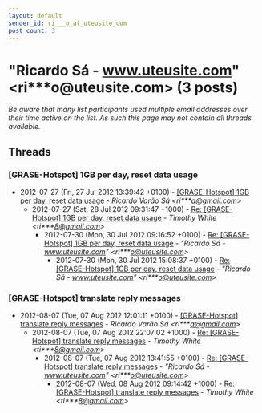 ```yaml
---
layout: default
sender_id: ri___o_at_uteusite_com
post_count: 3
---
```


# "Ricardo Sá - www.uteusite.com" <ri***o<span>@</span>uteusite.com> (3 posts)

_Be aware that many list participants used multiple email addresses over their time active on the list. As such this page may not contain all threads available._

## Threads

### [GRASE-Hotspot] 1GB per day, reset data usage
+ 2012-07-27 (Fri, 27 Jul 2012 13:39:42 +0100) - [[GRASE-Hotspot] 1GB per day, reset data usage](/archive/2012/07/90b8ab3e17db125808770de5d913bcbb268653abe781cc1bc4e4cd3b2e9ca9f2) - _Ricardo Varão Sá \<ri***a@gmail.com\>_
  + 2012-07-27 (Sat, 28 Jul 2012 09:31:47 +1000) - [Re: [GRASE-Hotspot] 1GB per day, reset data usage](/archive/2012/07/2a9c850db93165c185f63c7c8535b67e8fd4d572d49f77c78180840fa2e92446) - _Timothy White \<ti***8@gmail.com\>_
    + 2012-07-30 (Mon, 30 Jul 2012 09:16:52 +0100) - [Re: [GRASE-Hotspot] 1GB per day, reset data usage](/archive/2012/07/81ee099c590fd0f2e0d722f3151220063ced4229d3c17f5735ba6fbc62760c47) - _"Ricardo Sá - www.uteusite.com" \<ri***o@uteusite.com\>_
      + 2012-07-30 (Mon, 30 Jul 2012 15:08:37 +0100) - [Re: [GRASE-Hotspot] 1GB per day, reset data usage](/archive/2012/07/539c678654e51e263b137d1bdf35efa16ad7fc3b867191c898dd5b3dd6c030b3) - _"Ricardo Sá - www.uteusite.com" \<ri***o@uteusite.com\>_

### [GRASE-Hotspot] translate reply messages
+ 2012-08-07 (Tue, 07 Aug 2012 12:01:11 +0100) - [[GRASE-Hotspot] translate reply messages](/archive/2012/08/7001b5f22fff7ae732d6bca086ab72b952845323ed872dfd402b357f90aecbd6) - _Ricardo Varão Sá \<ri***a@gmail.com\>_
  + 2012-08-07 (Tue, 07 Aug 2012 22:07:02 +1000) - [Re: [GRASE-Hotspot] translate reply messages](/archive/2012/08/a82738eba234ab3631b8e457a318028ab33ad3224991f07d3104c74211020108) - _Timothy White \<ti***8@gmail.com\>_
    + 2012-08-07 (Tue, 07 Aug 2012 13:41:55 +0100) - [Re: [GRASE-Hotspot] translate reply messages](/archive/2012/08/ccf70de442608b068d38b1808fe2fb607fb1ce9e52b9d416a3629a0d24efcbfd) - _"Ricardo Sá - www.uteusite.com" \<ri***o@uteusite.com\>_
      + 2012-08-07 (Wed, 08 Aug 2012 09:14:42 +1000) - [Re: [GRASE-Hotspot] translate reply messages](/archive/2012/08/8dc2d392b36767514631d46d49a9a7634b90dc0b14be573e7e3e920487ff5eae) - _Timothy White \<ti***8@gmail.com\>_

